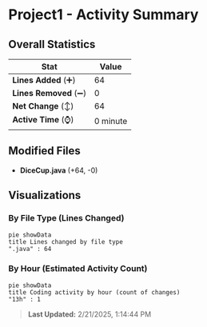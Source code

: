 # Project1 - Activity Summary 

## Overall Statistics

| Stat                   | Value                                                             |
| ---------------------- | ----------------------------------------------------------------- |
| **Lines Added** (➕)   | 64                                          |
| **Lines Removed** (➖) | 0                                        |
| **Net Change** (↕)    | 64                |
| **Active Time** (⌚)   | 0 minute |


## Modified Files
- **DiceCup.java** (+64, -0)

## Visualizations

### By File Type (Lines Changed)

```mermaid
pie showData
title Lines changed by file type
".java" : 64
```

### By Hour (Estimated Activity Count)

```mermaid
pie showData
title Coding activity by hour (count of changes)
"13h" : 1
```


> **Last Updated:** 2/21/2025, 1:14:44 PM